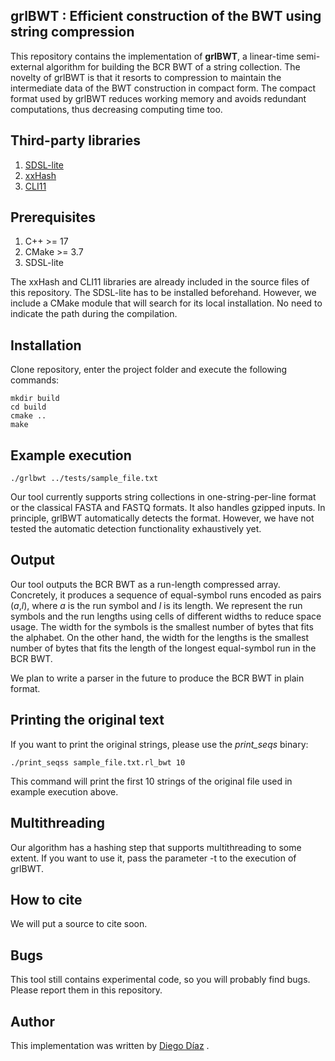 ## grlBWT : Efficient construction of the BWT using string compression

This repository contains the implementation of **grlBWT**, a linear-time semi-external algorithm for building the BCR BWT
of a string collection. The novelty of grlBWT is that it resorts to compression to maintain the intermediate data of
the BWT construction in compact form. The compact format used by grlBWT reduces working memory and avoids redundant
computations, thus decreasing computing time too.

## Third-party libraries

1. [SDSL-lite](https://github.com/simongog/sdsl-lite)
2. [xxHash](https://github.com/Cyan4973/xxHash)
3. [CLI11](https://github.com/CLIUtils/CLI11)

## Prerequisites

1. C++ >= 17
2. CMake >= 3.7
3. SDSL-lite

The xxHash and CLI11 libraries are already included in the source files of this repository. The SDSL-lite has to be installed beforehand.
However, we include a CMake module that will search for its local
installation. No need to indicate the path during the compilation.

## Installation

Clone repository, enter the project folder and execute the following commands:

```
mkdir build
cd build
cmake ..
make
```

## Example execution

```
./grlbwt ../tests/sample_file.txt
```

Our tool currently supports string collections in one-string-per-line format or the classical FASTA and FASTQ formats.
It also handles gzipped inputs. In principle, grlBWT automatically detects the format. However,
we have not tested the automatic detection functionality exhaustively yet.

## Output

Our tool outputs the BCR BWT as a run-length compressed array. Concretely, it produces a sequence of equal-symbol runs
encoded as pairs (*a*,*l*), where *a* is the run symbol and *l* is its length. We represent the run symbols and the run
lengths using cells of different widths to reduce space usage. The width for the symbols is the smallest number of bytes
that fits the alphabet. On the other hand, the width for the lengths is the smallest number of bytes that fits the
length of the longest equal-symbol run in the BCR BWT.

We plan to write a parser in the future to produce the BCR BWT in plain format.

## Printing the original text

If you want to print the original strings, please use the *print_seqs* binary:

```
./print_seqss sample_file.txt.rl_bwt 10
```

This command will print the first 10 strings of the original file used in example execution above.

## Multithreading

Our algorithm has a hashing step that supports multithreading to some extent. If you want to use it, pass the parameter
-t to the execution of grlBWT.

## How to cite

We will put a source to cite soon.

## Bugs

This tool still contains experimental code, so you will probably find bugs. Please report them in this repository.

## Author

This implementation was written by [Diego Díaz](https://github.com/ddiazdom) .
